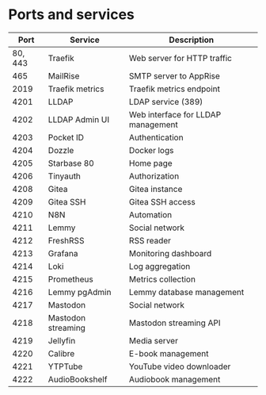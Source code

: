# Ports and services

| Port    | Service            | Description                        |
| ------- | ------------------ | ---------------------------------- |
| 80, 443 | Traefik            | Web server for HTTP traffic        |
| 465     | MailRise           | SMTP server to AppRise             |
| 2019    | Traefik metrics    | Traefik metrics endpoint           |
| 4201    | LLDAP              | LDAP service (389)                 |
| 4202    | LLDAP Admin UI     | Web interface for LLDAP management |
| 4203    | Pocket ID          | Authentication                     |
| 4204    | Dozzle             | Docker logs                        |
| 4205    | Starbase 80        | Home page                          |
| 4206    | Tinyauth           | Authorization                      |
| 4208    | Gitea              | Gitea instance                     |
| 4209    | Gitea SSH          | Gitea SSH access                   |
| 4210    | N8N                | Automation                         |
| 4211    | Lemmy              | Social network                     |
| 4212    | FreshRSS           | RSS reader                         |
| 4213    | Grafana            | Monitoring dashboard               |
| 4214    | Loki               | Log aggregation                    |
| 4215    | Prometheus         | Metrics collection                 |
| 4216    | Lemmy pgAdmin      | Lemmy database management          |
| 4217    | Mastodon           | Social network                     |
| 4218    | Mastodon streaming | Mastodon streaming API             |
| 4219    | Jellyfin           | Media server                       |
| 4220    | Calibre            | E-book management                  |
| 4221    | YTPTube            | YouTube video downloader           |
| 4222    | AudioBookshelf     | Audiobook management               |
